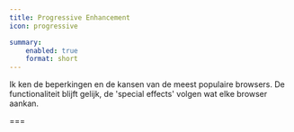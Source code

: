 ```yaml
---
title: Progressive Enhancement
icon: progressive

summary:
    enabled: true
    format: short
---
```


Ik ken de beperkingen en de kansen van de meest populaire browsers. De functionaliteit blijft gelijk, de 'special effects' volgen wat elke browser aankan.

===
